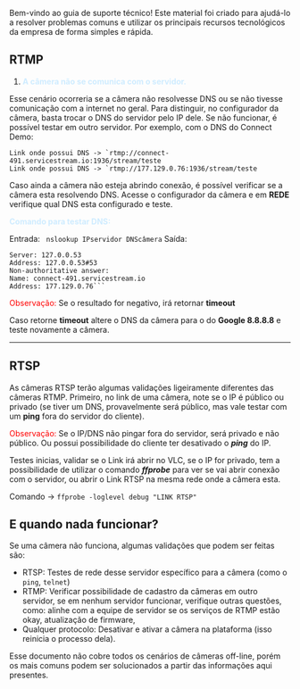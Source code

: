 
Bem-vindo ao guia de suporte técnico! Este material foi criado para ajudá-lo a resolver problemas comuns e utilizar os principais recursos tecnológicos da empresa de forma simples e rápida.


## RTMP

1. <span style="color: #cfecff;"><b>A câmera não se comunica com o servidor.</b></span>

Esse cenário ocorreria se a câmera não resolvesse DNS ou se não tivesse comunicação com a internet no geral. Para distinguir, no configurador da câmera, basta trocar o DNS do servidor pelo IP dele. Se não funcionar, é possível testar em outro servidor. Por exemplo, com o DNS do Connect Demo:

```
Link onde possui DNS -> `rtmp://connect-491.servicestream.io:1936/stream/teste  
Link onde possui DNS -> `rtmp://177.129.0.76:1936/stream/teste
```


Caso ainda a câmera não esteja abrindo conexão, é possível verificar se a câmera esta resolvendo DNS. Acesse o configurador da câmera e em <b>REDE</b> verifique qual DNS esta configurado e teste. 

<b><span style="color: #cfecff;">Comando para testar DNS:</span></b>

Entrada:
``` nslookup IPservidor DNScâmera```
Saída:
```
Server: 127.0.0.53 
Address: 127.0.0.53#53 
Non-authoritative answer: 
Name: connect-491.servicestream.io 
Address: 177.129.0.76```
```
<span style="color: red;">Observação: </span>Se o resultado for negativo, irá retornar <b>timeout</b>

Caso retorne <b>timeout</b> altere o DNS da câmera para o do <b>Google 8.8.8.8</b> e teste novamente a câmera.

<hr>

## RTSP

As câmeras RTSP terão algumas validações ligeiramente diferentes das câmeras RTMP. Primeiro, no link de uma câmera, note se o IP é público ou privado (se tiver um DNS, provavelmente será público, mas vale testar com um <b>ping</b> fora do servidor do cliente). 

<span style="color: red;">Observação: </span> Se o IP/DNS não pingar fora do servidor, será privado e não público. Ou possui possibilidade do cliente ter desativado o <i><b>ping</b></i> do IP.

Testes inicias, validar se o Link irá abrir no VLC, se o IP for privado, tem a possibilidade de utilizar o comando <i><b>ffprobe</b></i> para ver se vai abrir conexão com o servidor, ou abrir o Link RTSP na mesma rede onde a câmera esta. 

Comando ->  ```ffprobe -loglevel debug "LINK RTSP"```

## E quando nada funcionar?

Se uma câmera não funciona, algumas validações que podem ser feitas são:

- RTSP: Testes de rede desse servidor específico para a câmera (como o `ping`, `telnet`)
- RTMP: Verificar possibilidade de cadastro da câmeras em outro servidor, se em nenhum servidor funcionar, verifique outras questões, como: alinhe com a equipe de servidor se os serviços de RTMP estão okay, atualização de firmware,  
- Qualquer protocolo: Desativar e ativar a câmera na plataforma (isso reinicia o processo dela).



Esse documento não cobre todos os cenários de câmeras off-line, porém os mais comuns podem ser solucionados a partir das informações aqui presentes.






